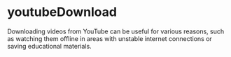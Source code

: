 # youtubeDownload
Downloading videos from YouTube can be useful for various reasons, such as watching them offline in areas with unstable internet connections or saving educational materials.
